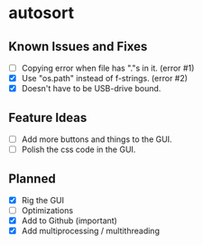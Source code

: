 # autosort

## Known Issues and Fixes

- [ ] Copying error when file has "."s in it. (error #1)
- [x] Use "os.path" instead of f-strings. (error #2)
- [x] Doesn't have to be USB-drive bound.

## Feature Ideas

- [ ] Add more buttons and things to the GUI.
- [ ] Polish the css code in the GUI.

## Planned
- [x] Rig the GUI
- [ ] Optimizations
- [x] Add to Github (important)
- [x] Add multiprocessing / multithreading
